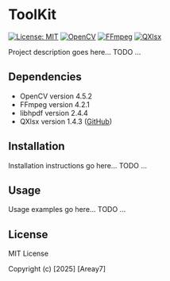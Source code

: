 # ToolKit

[![License: MIT](https://img.shields.io/badge/License-MIT-yellow.svg)](https://opensource.org/licenses/MIT)
[![OpenCV](https://img.shields.io/badge/OpenCV-4.5.2-blue.svg)](https://opencv.org/)
[![FFmpeg](https://img.shields.io/badge/FFmpeg-n4.2.9--106--g1076d31485-green.svg)](https://ffmpeg.org/)
[![QXlsx](https://img.shields.io/badge/QXlsx-1.4.3-orange.svg)](https://github.com/QtExcel/QXlsx)

Project description goes here...   TODO  ...

## Dependencies

- OpenCV version 4.5.2
- FFmpeg version 4.2.1
- libhpdf version 2.4.4
- QXlsx version 1.4.3 ([GitHub](https://github.com/QtExcel/QXlsx/releases))

## Installation

Installation instructions go here...  TODO  ...

## Usage

Usage examples go here...   TODO  ...

## License

MIT License

Copyright (c) [2025] [Areay7]


